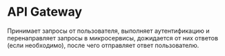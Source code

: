 # API Gateway
Принимает запросы от пользователя, выполняет аутентификацию и перенаправляет запросы в микросервисы, дожидается от них ответов (если необходимо), после чего отправляет ответ пользователю.